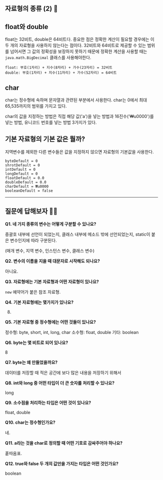## 자료형의 종류 (2) 🤔

## float와 double

float는 32비트, double은 64비트다. 중요한 점은 정확한 계산이 필요할 경우에는 이 두 개의 자료형을 사용하지 않는다는 점이다. 32비트와 64비트로 제공할 수 있는 범위를 넘어서면 그 값의 정확성을 보장하지 못하기 때문에 정확한 계산을 사용할 때는 <code>java.math.BigDecimal</code> 클래스를 사용해야한다.

```
float: 부호(1자리) + 지수(8자리) + 가수(23자리) = 32비트
double: 부호(1자리) + 지수(11자리) + 가수(52자리) = 64비트
```

## char

char는 정수형에 속하며 문자열과 관련된 부분에서 사용한다. char는 0에서 최대 65,535까지의 범위를 가지고 있다.

char의 값을 지정하는 방법은 직접 해당 값('a')을 넣는 방법과 16진수('₩u0000')를 넣는 방법, 유니코드 번호를 넣는 방법 3가지가 있다.

## 기본 자료형의 기본 값은 뭘까?

지역변수를 제외한 다른 변수들은 값을 지정하지 않으면 자료형의 기본값을 사용한다.

```
byteDefault = 0
shrotDefault = 0
intDefault = 0
longDefault = 0
floatDefault = 0.0
doubleDefault = 0.0
charDefault = ₩u0000
booleanDefault = false
```

---

## 질문에 답해보자 💁‍♂️

**Q1. 네 가지 종류의 변수는 어떻게 구분할 수 있나요?**

중괄호 내부에 선언이 되었는지, 클래스 내부에 메소드 밖에 선언되었는지, static이 붙은 변수인지에 따라 구분된다.

(매개 변수, 지역 변수, 인스턴스 변수, 클래스 변수)

**Q2. 변수의 이름을 지을 때 대문자로 시작해도 되나요?**

아니요.

**Q3. 자료형에는 기본 자료형과 어떤 자료형이 있나요?**

<code>new</code> 예약어가 붙은 참조 자료형.

**Q4. 기본 자료형에는 몇가지가 있나요?**

8.

**Q5. 기본 자료형 중 정수형에는 어떤 것들이 있나요?**

정수형: byte, short, int, long, char
소수형: float, double
기타: boolean

**Q6. byte는 몇 비트로 되어 있나요?**

8

**Q7. byte는 왜 만들었을까요?**

데이터를 저장할 때 적은 공간에 보다 많은 내용을 저장하기 위해서

**Q8. int와 long 중 어떤 타입이 더 큰 숫자를 처리할 수 있나요?**

long

**Q9. 소수점을 처리하는 타입은 어떤 것이 있나요?**

float, double

**Q10. char는 정수형인가요?**

네.

**Q11. a라는 것을 char로 정의할 때 어떤 기호로 감싸주어야 하나요?**

홑따옴표.

**Q12. true와 false 두 개의 값만을 가지는 타입은 어떤 것인가요?**

boolean